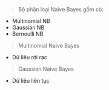 > Bộ phân loại Naive Bayes gồm có:
- Multinomial NB
- Gaussian NB
- Bernoulli NB

> Multinomial Naive Bayes
- Dữ liệu rời rạc

> Gaussian Naive Bayes
- Dữ liệu liên tục


